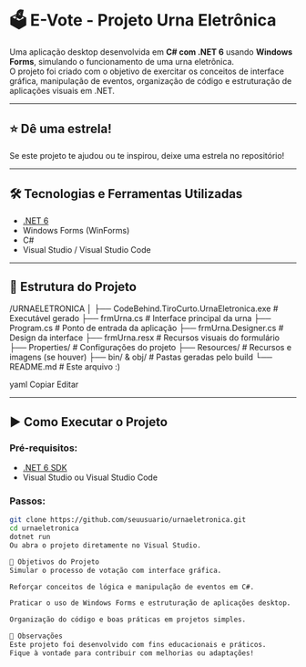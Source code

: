 # 🗳️ E-Vote - Projeto Urna Eletrônica

Uma aplicação desktop desenvolvida em **C# com .NET 6** usando **Windows Forms**, simulando o funcionamento de uma urna eletrônica.  
O projeto foi criado com o objetivo de exercitar os conceitos de interface gráfica, manipulação de eventos, organização de código e estruturação de aplicações visuais em .NET.

---

## ⭐ Dê uma estrela!
Se este projeto te ajudou ou te inspirou, deixe uma estrela no repositório!

---

## 🛠️ Tecnologias e Ferramentas Utilizadas

- [.NET 6](https://dotnet.microsoft.com/en-us/download/dotnet/6.0)
- Windows Forms (WinForms)
- C#
- Visual Studio / Visual Studio Code

---

## 📁 Estrutura do Projeto

/URNAELETRONICA
│
├── CodeBehind.TiroCurto.UrnaEletronica.exe # Executável gerado
├── frmUrna.cs # Interface principal da urna
├── Program.cs # Ponto de entrada da aplicação
├── frmUrna.Designer.cs # Design da interface
├── frmUrna.resx # Recursos visuais do formulário
├── Properties/ # Configurações do projeto
├── Resources/ # Recursos e imagens (se houver)
├── bin/ & obj/ # Pastas geradas pelo build
└── README.md # Este arquivo :)

yaml
Copiar
Editar

---

## ▶️ Como Executar o Projeto

### Pré-requisitos:
- [.NET 6 SDK](https://dotnet.microsoft.com/en-us/download/dotnet/6.0)
- Visual Studio ou Visual Studio Code

### Passos:

```bash
git clone https://github.com/seuusuario/urnaeletronica.git
cd urnaeletronica
dotnet run
Ou abra o projeto diretamente no Visual Studio.

🎯 Objetivos do Projeto
Simular o processo de votação com interface gráfica.

Reforçar conceitos de lógica e manipulação de eventos em C#.

Praticar o uso de Windows Forms e estruturação de aplicações desktop.

Organização do código e boas práticas em projetos simples.

📌 Observações
Este projeto foi desenvolvido com fins educacionais e práticos.
Fique à vontade para contribuir com melhorias ou adaptações!
